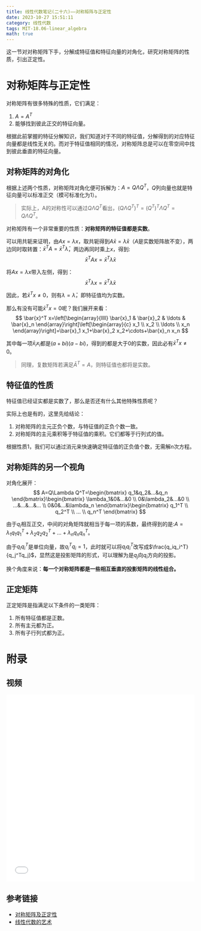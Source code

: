 ```yaml
---
title: 线性代数笔记(二十六)——对称矩阵与正定性
date: 2023-10-27 15:51:11
category: 线性代数
tags: MIT-18.06-linear_algebra
math: true
---
```


这一节对对称矩阵下手，分解成特征值和特征向量的对角化，研究对称矩阵的性质，引出正定性。

<!--more-->

# 对称矩阵与正定性
对称矩阵有很多特殊的性质，它们满足：

1. $A=A^T$
2. 能够找到彼此正交的特征向量。

根据此前掌握的特征分解知识，我们知道对于不同的特征值，分解得到的对应特征向量都是线性无关的。而对于特征值相同的情况，对称矩阵总是可以在零空间中找到彼此垂直的特征向量。

## 对称矩阵的对角化
根据上述两个性质，对称矩阵对角化便可拆解为：$A=Q\Lambda Q^T$，$Q$列向量也就是特征向量可以标准正交（模可标准化为1）。

> 实际上，A的对称性可以通过$Q\Lambda Q^T$看出，$(Q\Lambda Q^T)^T=(Q^T)^T\Lambda Q^T=Q\Lambda Q^T$。

对称矩阵有一个非常重要的性质：**对称矩阵的特征值都是实数**。

可以用共轭来证明，由$Ax=\lambda x$，取共轭得到$A\bar x =\bar \lambda \bar x$（$A$是实数矩阵故不变），两边同时取转置：$\bar x^T A=\bar x^T\bar \lambda$，两边再同时乘上$x$，得到:
$$
\bar x^T A x=\bar x^T\bar \lambda x
$$

将$Ax=\lambda x$带入左侧，得到：
$$
\bar x^T\lambda x=\bar x^T\bar \lambda x
$$

因此，若$\bar x^Tx \neq 0$，则有$\lambda = \bar \lambda$，即特征值均为实数。

那么有没有可能$\bar x^Tx = 0$呢？我们展开来看：
$$
\bar{x}^T x=\left[\begin{array}{llll}
\bar{x}_1 & \bar{x}_2 & \ldots & \bar{x}_n
\end{array}\right]\left[\begin{array}{c}
x_1 \\
x_2 \\
\ldots \\
x_n
\end{array}\right]=\bar{x}_1 x_1+\bar{x}_2 x_2+\cdots+\bar{x}_n x_n
$$

其中每一项$\bar x_ix_i$都是$(a+bi)(a-bi)$，得到的都是大于0的实数，因此必有$\bar x^Tx \neq 0$。

> 同理，复数矩阵若满足$\bar A^T=A$，则特征值也都将是实数。

## 特征值的性质
特征值已经证实都是实数了，那么是否还有什么其他特殊性质呢？

实际上也是有的，这里先给结论：

1. 对称矩阵的主元正负个数，与特征值的正负个数一致。
2. 对称矩阵的主元乘积等于特征值的乘积。它们都等于行列式的值。

根据性质1，我们可以通过消元来快速确定特征值的正负值个数，无需解$n$次方程。

## 对称矩阵的另一个视角
对角化展开：
$$
A=Q\Lambda Q^T=\begin{bmatrix}
q_1&q_2&...&q_n
\end{bmatrix}\begin{bmatrix}
\lambda_1&0&...&0 \\
0&\lambda_2&...&0 \\
...&...&...&... \\
0&0&...&\lambda_n
\end{bmatrix}\begin{bmatrix}
q_1^T \\ q_2^T \\ ... \\ q_n^T
\end{bmatrix}
$$

由于$q_i$相互正交，中间的对角矩阵就相当于每一项的系数，最终得到的是:$A=\lambda_1 q_1q_1^T+\lambda_2 q_2q_2^T+...+\lambda_n q_nq_n^T$。

由于$q_iq_i^T$是单位向量，故$q_i^Tq_i=1$，此时就可以将$q_iq_i^T$改写成$\frac{q_iq_i^T}{q_j^Tq_j}$，显然这是投影矩阵的形式，可以理解为是$q_j$向$q_i$方向的投影。

换个角度来说：**每一个对称矩阵都是一些相互垂直的投影矩阵的线性组合。**

## 正定矩阵
正定矩阵是指满足以下条件的一类矩阵：

1. 所有特征值都是正数。
2. 所有主元都为正。
3. 所有子行列式都为正。

# 附录
## 视频
<iframe src="//player.bilibili.com/player.html?aid=382989698&bvid=BV16Z4y1U7oU&cid=570102985&p=26&autoplay=0" scrolling="no" width="100%" height="500" border="0" frameborder="no" framespacing="0" allowfullscreen="true"> </iframe>

## 参考链接

- [对称矩阵及正定性](https://github.com/MLNLP-World/MIT-Linear-Algebra-Notes/blob/master/%5B26%5D%20%E5%AF%B9%E7%A7%B0%E7%9F%A9%E9%98%B5%E5%8F%8A%E6%AD%A3%E5%AE%9A%E6%80%A7/%E7%BA%BF%E6%80%A7%E4%BB%A3%E6%95%B026.pdf)
- [线性代数的艺术](https://github.com/kf-liu/The-Art-of-Linear-Algebra-zh-CN)